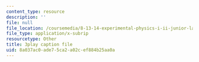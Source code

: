 ```yaml
---
content_type: resource
description: ''
file: null
file_location: /coursemedia/8-13-14-experimental-physics-i-ii-junior-lab-fall-2016-spring-2017/8a037ac0ade75ca2a02cef884b25aa0a_3032011.vtt
file_type: application/x-subrip
resourcetype: Other
title: 3play caption file
uid: 8a037ac0-ade7-5ca2-a02c-ef884b25aa0a
---
```

